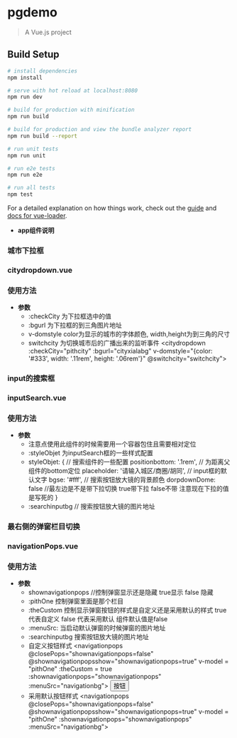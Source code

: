 # pgdemo

> A Vue.js project

## Build Setup

``` bash
# install dependencies
npm install

# serve with hot reload at localhost:8080
npm run dev

# build for production with minification
npm run build

# build for production and view the bundle analyzer report
npm run build --report

# run unit tests
npm run unit

# run e2e tests
npm run e2e

# run all tests
npm test
```

For a detailed explanation on how things work, check out the [guide](http://vuejs-templates.github.io/webpack/) and [docs for vue-loader](http://vuejs.github.io/vue-loader).


* **app组件说明**
### 城市下拉框
### citydropdown.vue

### 使用方法
* **参数**
    * :checkCity  为下拉框选中的值
    * :bgurl  为下拉框的到三角图片地址
    * v-domstyle color为显示的城市的字体颜色, width,height为到三角的尺寸
    * switchcity 为切换城市后的广播出来的监听事件
      <citydropdown :checkCity="pithcity" :bgurl="cityxialabg" v-domstyle="{color: '#333', width: '.11rem', height: '.06rem'}" @switchcity="switchcity"></citydropdown>


### input的搜索框
### inputSearch.vue

### 使用方法
* **参数**
    * 注意点使用此组件的时候需要用一个容器包住且需要相对定位
    * :styleObjet 为inputSearch框的一些样式配置
    * styleObjet: { // 搜索组件的一些配置
        positionbottom: '.1rem', // 为距离父组件的bottom定位
        placeholder: '请输入城区/商圈/胡同', // input框的默认文字
        bgse: '#fff', // 搜索按钮放大镜的背景颜色
        dorpdownDome: false //最左边是不是带下拉切换 true带下拉 false不带 注意现在下拉的值是写死的
      }
    * :searchinputbg  // 搜索按钮放大镜的图片地址
    <div style="position: relative">
      <inputSearch :styleObjet=styleObjet :searchinputbg="searchinputbg"></inputSearch>
    </div>

### 最右侧的弹窗栏目切换
### navigationPops.vue

### 使用方法
* **参数**
    * shownavigationpops //控制弹窗显示还是隐藏 true显示 false 隐藏
    * :pithOne 控制弹窗里面是那个栏目
    * :theCustom 控制显示弹窗按钮的样式是自定义还是采用默认的样式 true 代表自定义 false 代表采用默认 组件默认值是false
    * :menuSrc: 当启动默认弹窗的时候弹窗的图片地址
    * :searchinputbg 搜索按钮放大镜的图片地址
    * 自定义按钮样式
     <navigationpops @closePops="shownavigationpops=false"
        @shownavigationpopsshow="shownavigationpops=true"
        v-model = "pithOne"
        :theCustom = true
        :shownavigationpops="shownavigationpops" :menuSrc="navigationbg">
        <button>按钮</button>
        </navigationpops>
    * 采用默认按钮样式
     <navigationpops @closePops="shownavigationpops=false"
        @shownavigationpopsshow="shownavigationpops=true"
        v-model = "pithOne"
        :shownavigationpops="shownavigationpops" :menuSrc="navigationbg">
        </navigationpops>

